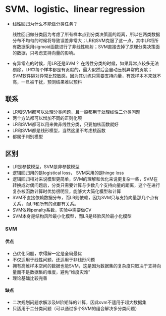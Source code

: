 # SVM、logistic、linear regression

* 线性回归为什么不能做分类任务？

  线性回归做分类因为考虑了所有样本点到分类决策面的距离，所以在两类数据分布不均匀的时候将导致误差非常大；LR和SVM克服了这一点，其中LR将所有数据采用sigmoid函数进行了非线性映射；SVM直接去掉了原理分类决策面的数据，只考虑支持向量的影响。

* 有异常点的时候，用LR还是SVM？
  在线性分类的时候，如果异常点较多无法剔除，LR中每个样本都是有贡献的，最大似然后会自动压制异常的贡献；SVM软件隔对异常比较敏感，因为其训练只需要支持向量，有效样本本来就不高，一旦被干扰，预测结果难以预料

## 联系

* LR和SVM都可以处理分类问题，且一般都用于处理线性二分类问题
* 两个方法都可以增加不同的正则化项
* LR和SVM都可以用来做非线性分类，只要加核函数就好
* LR和SVM都是线形模型，当然这里不考虑核函数
* 都属于判别模型



## 区别

* LR是参数模型，SVM是非参数模型
* 逻辑回归用的是logistical loss， SVM采用的是hinge loss
* 逻辑回归相对来说模型更简单，SVM的理解和优化来说更复杂一些，SVM在转换成对偶问题后，分类只需要计算与少数几个支持向量的距离，这个在进行复杂核函数计算时优势很明显，能够大大简化模型和计算
* SVM不直接依赖数据分布，而LR则依赖，因为SVM只与支持向量那几个点有关系，而LR和所有的点都有关系。
* SVM依赖penalty系数，实验中需要做CV
* SVM本身是结构风险最小化模型，而LR是经验风险最小化模型

### SVM

#### 优点

* 凸优化问题，求得解一定是全局最优
* 不仅适用于线性问题，还适用于非线形问题
* 拥有高维样本空间的数据也能SVM，这是因为数据集的复杂度只取决于支持向量而不是数据集的维度，避免“维度灾难”
* 理论基础比较完善

#### 缺点

* 二次规划问题求解涉及M阶矩阵的计算，因此svm不适用于超大数据集
* 只适用于二分类问题（可以通过多个SVM的组合解决多分类问题）